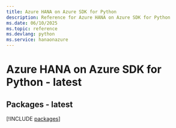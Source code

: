 ```yaml
---
title: Azure HANA on Azure SDK for Python
description: Reference for Azure HANA on Azure SDK for Python
ms.date: 06/10/2025
ms.topic: reference
ms.devlang: python
ms.service: hanaonazure
---
```

# Azure HANA on Azure SDK for Python - latest
## Packages - latest
[!INCLUDE [packages](hana-on-azure-index.md)]